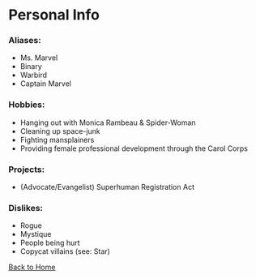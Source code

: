 # Personal Info

### Aliases:
+ Ms. Marvel
+ Binary
+ Warbird
+ Captain Marvel

### Hobbies:
+ Hanging out with Monica Rambeau & Spider-Woman
+ Cleaning up space-junk
+ Fighting mansplainers
+ Providing female professional development through the Carol Corps

### Projects: 
+ (Advocate/Evangelist) Superhuman Registration Act

### Dislikes: 
+ Rogue
+ Mystique
+ People being hurt
+ Copycat villains (see: Star)

[Back to Home](./index.md)
